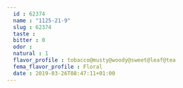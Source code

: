 ```yaml
---
  id : 62374
  name : "1125-21-9"
  slug : 62374
  taste : 
  bitter : 0
  odor : 
  natural : 1
  flavor_profile : tobacco@musty@woody@sweet@leaf@tea
  fema_flavor_profile : Floral
  date : 2019-03-26T08:47:11+01:00
---
```



